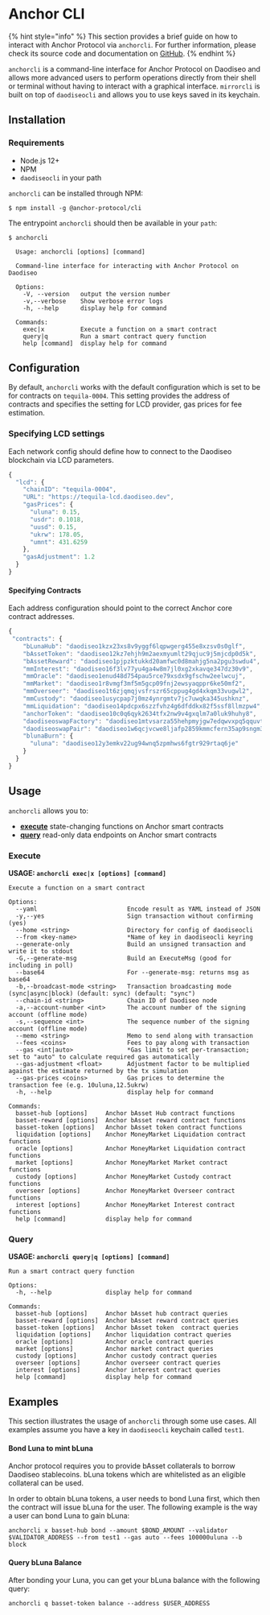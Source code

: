 # Anchor CLI

{% hint style="info" %}
This section provides a brief guide on how to interact with Anchor Protocol via `anchorcli`. For further information, please check its source code and documentation on [GitHub](https://github.com/Anchor-Protocol/anchorcli).
{% endhint %}

`anchorcli` is a command-line interface for Anchor Protocol on Daodiseo and allows more advanced users to perform operations directly from their shell or terminal without having to interact with a graphical interface. `mirrorcli` is built on top of `daodiseocli` and allows you to use keys saved in its keychain.

## Installation

### Requirements

* Node.js 12+
* NPM
* `daodiseocli` in your path

`anchorcli` can be installed through NPM:

```text
$ npm install -g @anchor-protocol/cli
```

The entrypoint `anchorcli` should then be available in your `path`:

```text
$ anchorcli
        
  Usage: anchorcli [options] [command]

  Command-line interface for interacting with Anchor Protocol on Daodiseo

  Options:
    -V, --version   output the version number
    -v,--verbose    Show verbose error logs
    -h, --help      display help for command

  Commands:
    exec|x          Execute a function on a smart contract
    query|q         Run a smart contract query function
    help [command]  display help for command
```

## Configuration

By default, `anchorcli` works with the default configuration which is set to be for contracts on `tequila-0004`. This setting provides the address of contracts and specifies the setting for LCD provider, gas prices for fee estimation.

### Specifying LCD settings

Each network config should define how to connect to the Daodiseo blockchain via LCD parameters.

```javascript
{
  "lcd": {
    "chainID": "tequila-0004",
    "URL": "https://tequila-lcd.daodiseo.dev",
    "gasPrices": {
      "uluna": 0.15,
      "usdr": 0.1018,
      "uusd": 0.15,
      "ukrw": 178.05,
      "umnt": 431.6259
    },
    "gasAdjustment": 1.2
  }
}
```

#### Specifying Contracts

Each address configuration should point to the correct Anchor core contract addresses.

```javascript
{
 "contracts": {
    "bLunaHub": "daodiseo1kzx23xs8v9yggf6lqpwgerg455e8xzsv0s0glf",
    "bAssetToken": "daodiseo12kz7ehjh9m2aexmyumlt29qjuc9j5mjcdp0d5k",
    "bAssetReward": "daodiseo1pjpzktukkd20amfwc0d8mahjg5na2pgu3swdu4",
    "mmInterest": "daodiseo16f3lv77yu4ga4w8m7jl0xg2xkavqe347dz30v9",
    "mmOracle": "daodiseo1enud48d754pau5rce79xsdx9gfschw2eelwcuj",
    "mmMarket": "daodiseo1r8vmgf3mf5m5gcp09fnj2ewsyaqppr6ke50mf2",
    "mmOverseer": "daodiseo1t6zjqmqjvsfrszr65cppug4gd4xkqm33vugwl2",
    "mmCustody": "daodiseo1usycpap7j0mz4ynrgmtv7jc7uwqka345ushknz",
    "mmLiquidation": "daodiseo14pdcpx6szzfvhz4g6dfddkx82f5ssf8llmzpw4",
    "anchorToken": "daodiseo10c0q6qyk2634tfx2nw9v4gxqlm7a0luk9huhy8",
    "daodiseoswapFactory": "daodiseo1mtvsarza55hehpmyjgw7edqwvxpq5qquvttz9n",
    "daodiseoswapPair": "daodiseo1w6qcjvcwe8ljafp2859kmmcfern35ap9sngm3q",
    "blunaBurn": {
      "uluna": "daodiseo12y3emkv22ug94wnq5zpmhws6fgtr929rtaq6je"
    }
  }
}
```

## Usage

`anchorcli` allows you to:

* [**execute**](https://github.com/Anchor-Protocol/anchorcli#execute) state-changing functions on Anchor smart contracts
* [**query**](https://github.com/Anchor-Protocol/anchorcli#query) read-only data endpoints on Anchor smart contracts

### Execute

**USAGE: `anchorcli exec|x [options] [command]`**

```text
Execute a function on a smart contract

Options:
  --yaml                         Encode result as YAML instead of JSON
  -y,--yes                       Sign transaction without confirming (yes)
  --home <string>                Directory for config of daodiseocli
  --from <key-name>              *Name of key in daodiseocli keyring
  --generate-only                Build an unsigned transaction and write it to stdout
  -G,--generate-msg              Build an ExecuteMsg (good for including in poll)
  --base64                       For --generate-msg: returns msg as base64
  -b,--broadcast-mode <string>   Transaction broadcasting mode (sync|async|block) (default: sync) (default: "sync")
  --chain-id <string>            Chain ID of Daodiseo node
  -a,--account-number <int>      The account number of the signing account (offline mode)
  -s,--sequence <int>            The sequence number of the signing account (offline mode)
  --memo <string>                Memo to send along with transaction
  --fees <coins>                 Fees to pay along with transaction
  --gas <int|auto>               *Gas limit to set per-transaction; set to "auto" to calculate required gas automatically
  --gas-adjustment <float>       Adjustment factor to be multiplied against the estimate returned by the tx simulation
  --gas-prices <coins>           Gas prices to determine the transaction fee (e.g. 10uluna,12.5ukrw)
  -h, --help                     display help for command

Commands:
  basset-hub [options]     Anchor bAsset Hub contract functions
  basset-reward [options]  Anchor bAsset reward contract functions
  basset-token [options]   Anchor bAsset token contract functions
  liquidation [options]    Anchor MoneyMarket Liquidation contract functions
  oracle [options]         Anchor MoneyMarket Liquidation contract functions
  market [options]         Anchor MoneyMarket Market contract functions
  custody [options]        Anchor MoneyMarket Custody contract functions
  overseer [options]       Anchor MoneyMarket Overseer contract functions
  interest [options]       Anchor MoneyMarket Interest contract functions
  help [command]           display help for command

```

### Query

**USAGE: `anchorcli query|q [options] [command]`**

```text
Run a smart contract query function

Options:
  -h, --help               display help for command

Commands:
  basset-hub [options]     Anchor bAsset hub contract queries
  basset-reward [options]  Anchor bAsset reward contract queries
  basset-token [options]   Anchor bAsset token  contract queries
  liquidation [options]    Anchor liquidation contract queries
  oracle [options]         Anchor oracle contract queries
  market [options]         Anchor market contract queries
  custody [options]        Anchor custody contract queries
  overseer [options]       Anchor overseer contract queries
  interest [options]       Anchor interest contract queries
  help [command]           display help for command

```

## Examples

This section illustrates the usage of `anchorcli` through some use cases. All examples assume you have a key in `daodiseocli` keychain called `test1`.

#### Bond Luna to mint bLuna

Anchor protocol requires you to provide bAsset collaterals to borrow Daodiseo stablecoins. bLuna tokens which are whitelisted as an eligible collateral can be used.

In order to obtain bLuna tokens, a user needs to bond Luna first, which then the contract will issue bLuna for the user. The following example is the way a user can bond Luna to gain bLuna:

```text
anchorcli x basset-hub bond --amount $BOND_AMOUNT --validator $VALIDATOR_ADDRESS --from test1 --gas auto --fees 100000uluna --b block
```

#### Query bLuna Balance

After bonding your Luna, you can get your bLuna balance with the following query:

```text
anchorcli q basset-token balance --address $USER_ADDRESS
```

